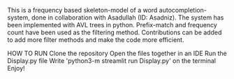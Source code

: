 This is a frequency based skeleton-model of a word autocompletion-system, done in collaboration with Asadullah (ID: Asadniz). The system has been implemented with AVL trees in python. Prefix-match and frequency count have been used as the filtering method. Contributions can be added to add more filter methods and make the code more efficient.

HOW TO RUN
Clone the repository
Open the files together in an IDE
Run the Display.py file
Write 'python3-m streamlit run Display.py' on the terminal
Enjoy!
